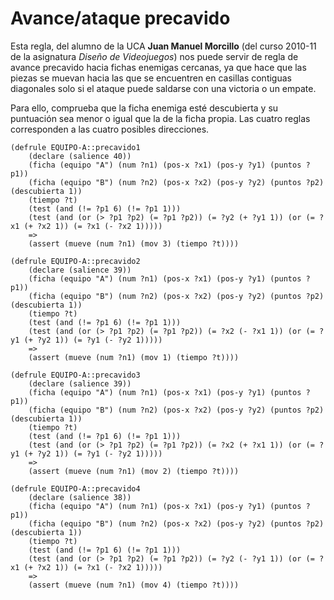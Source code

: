 # Avance/ataque precavido #

Esta regla, del alumno de la UCA **Juan Manuel Morcillo** (del curso 2010-11 de la asignatura _Diseño de Videojuegos_) nos puede servir de regla de avance precavido hacia fichas enemigas cercanas, ya que hace que las piezas se muevan hacia las que se encuentren en casillas contiguas diagonales solo si el ataque puede saldarse con una victoria o un empate.

Para ello, comprueba que la ficha enemiga esté descubierta y su puntuación sea menor o igual que la de la ficha propia. Las cuatro reglas corresponden a las cuatro posibles direcciones.

```
(defrule EQUIPO-A::precavido1
	(declare (salience 40))
	(ficha (equipo "A") (num ?n1) (pos-x ?x1) (pos-y ?y1) (puntos ?p1))
	(ficha (equipo "B") (num ?n2) (pos-x ?x2) (pos-y ?y2) (puntos ?p2) (descubierta 1))
	(tiempo ?t)
	(test (and (!= ?p1 6) (!= ?p1 1)))
	(test (and (or (> ?p1 ?p2) (= ?p1 ?p2)) (= ?y2 (+ ?y1 1)) (or (= ?x1 (+ ?x2 1)) (= ?x1 (- ?x2 1)))))
	=>
	(assert (mueve (num ?n1) (mov 3) (tiempo ?t)))) 

(defrule EQUIPO-A::precavido2
	(declare (salience 39))
	(ficha (equipo "A") (num ?n1) (pos-x ?x1) (pos-y ?y1) (puntos ?p1))
	(ficha (equipo "B") (num ?n2) (pos-x ?x2) (pos-y ?y2) (puntos ?p2) (descubierta 1))
	(tiempo ?t)
	(test (and (!= ?p1 6) (!= ?p1 1)))
	(test (and (or (> ?p1 ?p2) (= ?p1 ?p2)) (= ?x2 (- ?x1 1)) (or (= ?y1 (+ ?y2 1)) (= ?y1 (- ?y2 1)))))
	=>
	(assert (mueve (num ?n1) (mov 1) (tiempo ?t))))

(defrule EQUIPO-A::precavido3
	(declare (salience 39))
	(ficha (equipo "A") (num ?n1) (pos-x ?x1) (pos-y ?y1) (puntos ?p1))
	(ficha (equipo "B") (num ?n2) (pos-x ?x2) (pos-y ?y2) (puntos ?p2) (descubierta 1))
	(tiempo ?t)
	(test (and (!= ?p1 6) (!= ?p1 1)))
	(test (and (or (> ?p1 ?p2) (= ?p1 ?p2)) (= ?x2 (+ ?x1 1)) (or (= ?y1 (+ ?y2 1)) (= ?y1 (- ?y2 1)))))
	=>
	(assert (mueve (num ?n1) (mov 2) (tiempo ?t))))

(defrule EQUIPO-A::precavido4
	(declare (salience 38))
	(ficha (equipo "A") (num ?n1) (pos-x ?x1) (pos-y ?y1) (puntos ?p1))
	(ficha (equipo "B") (num ?n2) (pos-x ?x2) (pos-y ?y2) (puntos ?p2) (descubierta 1))
	(tiempo ?t)
	(test (and (!= ?p1 6) (!= ?p1 1)))
	(test (and (or (> ?p1 ?p2) (= ?p1 ?p2)) (= ?y2 (- ?y1 1)) (or (= ?x1 (+ ?x2 1)) (= ?x1 (- ?x2 1)))))
	=>
	(assert (mueve (num ?n1) (mov 4) (tiempo ?t))))

```
